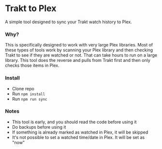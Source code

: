 # Trakt to Plex

A simple tool designed to sync your Trakt watch history to Plex.

### Why?

This is specifically designed to work with very large Plex libraries. Most of these types of tools work by scanning your Plex library and then checking Trakt to see if they are watched or not. That can take hours to run on a large library. This tool does the reverse and pulls from Trakt first and then only checks those items in Plex.

### Install

- Clone repo
- Run `npm install`
- Run `npm run sync`

### Notes

- This tool is early, and you should read the code before using it
- Do backups before using it
- If something is already marked as watched in Plex, it will be skipped
- It's not possible to set a watched time/date in Plex. It will be set as "now"
